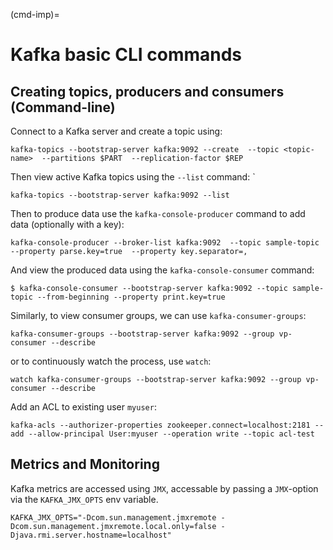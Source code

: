 (cmd-imp)=

# Kafka basic CLI commands

## Creating topics, producers and consumers (Command-line)

Connect to a Kafka server and create a topic using:

```console
kafka-topics --bootstrap-server kafka:9092 --create  --topic <topic-name>  --partitions $PART  --replication-factor $REP
```

Then view active Kafka topics using the `--list` command: `

```console
kafka-topics --bootstrap-server kafka:9092 --list
```

Then to produce data use the `kafka-console-producer` command to add data (optionally with a key):

```console
kafka-console-producer --broker-list kafka:9092  --topic sample-topic --property parse.key=true  --property key.separator=,
```

And view the produced data using the `kafka-console-consumer` command:

```console
$ kafka-console-consumer --bootstrap-server kafka:9092 --topic sample-topic --from-beginning --property print.key=true
```

Similarly, to view consumer groups, we can use `kafka-consumer-groups`:

```console
kafka-consumer-groups --bootstrap-server kafka:9092 --group vp-consumer --describe
```

or to continuously watch the process, use `watch`:

```console
watch kafka-consumer-groups --bootstrap-server kafka:9092 --group vp-consumer --describe
```

Add an ACL to existing user `myuser`:

```console
kafka-acls --authorizer-properties zookeeper.connect=localhost:2181 --add --allow-principal User:myuser --operation write --topic acl-test
```

## Metrics and Monitoring

Kafka metrics are accessed using `JMX`, accessable by passing a `JMX`-option via the `KAFKA_JMX_OPTS` env variable.

```console
KAFKA_JMX_OPTS="-Dcom.sun.management.jmxremote -Dcom.sun.management.jmxremote.local.only=false -
Djava.rmi.server.hostname=localhost"
```
